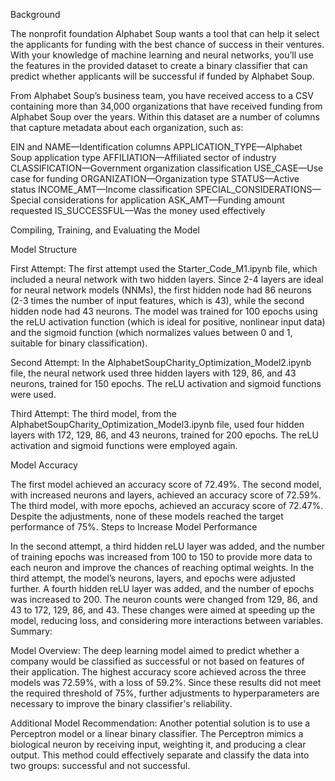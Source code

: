 Background

The nonprofit foundation Alphabet Soup wants a tool that can help it select the applicants for funding with the best chance of success in their ventures. With your knowledge of machine learning and neural networks, you’ll use the features in the provided dataset to create a binary classifier that can predict whether applicants will be successful if funded by Alphabet Soup.

From Alphabet Soup’s business team, you have received access to a CSV containing more than 34,000 organizations that have received funding from Alphabet Soup over the years. Within this dataset are a number of columns that capture metadata about each organization, such as:

EIN and NAME—Identification columns
APPLICATION_TYPE—Alphabet Soup application type
AFFILIATION—Affiliated sector of industry
CLASSIFICATION—Government organization classification
USE_CASE—Use case for funding
ORGANIZATION—Organization type
STATUS—Active status
INCOME_AMT—Income classification
SPECIAL_CONSIDERATIONS—Special considerations for application
ASK_AMT—Funding amount requested
IS_SUCCESSFUL—Was the money used effectively

Compiling, Training, and Evaluating the Model

Model Structure

First Attempt:
The first attempt used the Starter_Code_M1.ipynb file, which included a neural network with two hidden layers. Since 2-4 layers are ideal for neural network models (NNMs), the first hidden node had 86 neurons (2-3 times the number of input features, which is 43), while the second hidden node had 43 neurons. The model was trained for 100 epochs using the reLU activation function (which is ideal for positive, nonlinear input data) and the sigmoid function (which normalizes values between 0 and 1, suitable for binary classification).

Second Attempt:
In the AlphabetSoupCharity_Optimization_Model2.ipynb file, the neural network used three hidden layers with 129, 86, and 43 neurons, trained for 150 epochs. The reLU activation and sigmoid functions were used.

Third Attempt:
The third model, from the AlphabetSoupCharity_Optimization_Model3.ipynb file, used four hidden layers with 172, 129, 86, and 43 neurons, trained for 200 epochs. The reLU activation and sigmoid functions were employed again.

Model Accuracy

The first model achieved an accuracy score of 72.49%.
The second model, with increased neurons and layers, achieved an accuracy score of 72.59%.
The third model, with more epochs, achieved an accuracy score of 72.47%.
Despite the adjustments, none of these models reached the target performance of 75%.
Steps to Increase Model Performance

In the second attempt, a third hidden reLU layer was added, and the number of training epochs was increased from 100 to 150 to provide more data to each neuron and improve the chances of reaching optimal weights.
In the third attempt, the model’s neurons, layers, and epochs were adjusted further. A fourth hidden reLU layer was added, and the number of epochs was increased to 200. The neuron counts were changed from 129, 86, and 43 to 172, 129, 86, and 43. These changes were aimed at speeding up the model, reducing loss, and considering more interactions between variables.
Summary:

Model Overview:
The deep learning model aimed to predict whether a company would be classified as successful or not based on features of their application. The highest accuracy score achieved across the three models was 72.59%, with a loss of 59.2%. Since these results did not meet the required threshold of 75%, further adjustments to hyperparameters are necessary to improve the binary classifier's reliability.

Additional Model Recommendation:
Another potential solution is to use a Perceptron model or a linear binary classifier. The Perceptron mimics a biological neuron by receiving input, weighting it, and producing a clear output. This method could effectively separate and classify the data into two groups: successful and not successful.
